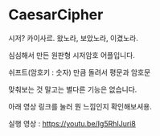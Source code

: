 # CaesarCipher
 시저? 카이사르. 왔노라, 보았노라, 이겼노라.

심심해서 만든 원판형 시저암호 어플입니다.

쉬프트(암호키 : 숫자) 만큼 돌려서 평문과 암호문

맞춰보는 것 말고는 별다른 기능은 없습니다.

아래 영상 링크를 눌러 뭔 느낌인지 확인해보셔용.

실행 영상 : https://youtu.be/Ig5RhIJuri8
